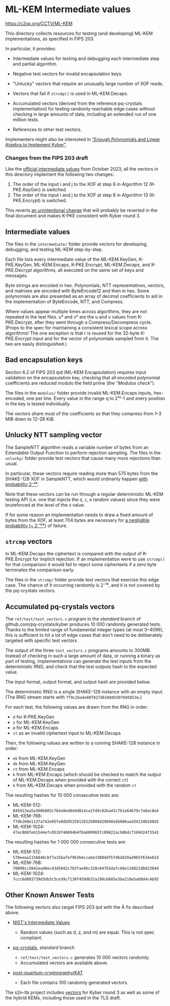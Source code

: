 # ML-KEM Intermediate values

https://c2sp.org/CCTV/ML-KEM

This directory collects resources for testing (and developing) ML-KEM
implementations, as specified in FIPS 203.

In particular, it provides:

  * Intermediate values for testing and debugging each intermediate step and
    partial algorithm.

  * Negative test vectors for invalid encapsulation keys.

  * "Unlucky" vectors that require an unusually large number of XOF reads.

  * Vectors that fail if `strcmp()` is used in ML-KEM.Decaps.

  * Accumulated vectors (derived from the reference pq-crystals implementation)
    for testing randomly reachable edge cases without checking in large amounts
    of data, including an extended run of one million tests.

  * References to other test vectors.

Implementers might also be interested in ["Enough Polynomials and Linear Algebra
to Implement Kyber"](https://words.filippo.io/kyber-math/).

### Changes from the FIPS 203 draft

Like the [official intermediate values][NIST vectors] from October 2023, all the
vectors in this directory implement the following two changes:

1. The order of the input i and j to the XOF at step 6 in Algorithm 12
   (K-PKE.KeyGen) is switched.
2. The order of the input i and j to the XOF at step 6 in Algorithm 13
   (K-PKE.Encrypt) is switched.

This reverts [an unintentional change][pqc-forum discussion] that will probably
be reverted in the final document and makes K-PKE consistent with Kyber round 3.

[NIST vectors]: https://csrc.nist.gov/Projects/post-quantum-cryptography/post-quantum-cryptography-standardization/example-files
[pqc-forum discussion]: https://groups.google.com/a/list.nist.gov/g/pqc-forum/c/s-C-zIAeKfE/m/eZJmXYsSAQAJ

## Intermediate values

The files in the `intermediate/` folder provide vectors for developing,
debugging, and testing ML-KEM step-by-step.

Each file lists every intermediate value of the ML-KEM.KeyGen, K-PKE.KeyGen,
ML-KEM.Encaps, K-PKE.Encrypt, ML-KEM.Decaps, and K-PKE.Decrypt algorithms, all
executed on the same set of keys and messages.

Byte strings are encoded in hex. Polynomials, NTT representatives, vectors, and
matrixes are encoded with ByteEncode12 and then in hex. Some polynomials are
also presented as an array of decimal coefficients to aid in the implementation
of ByteEncode, NTT, and Compress.

Where values appear multiple times across algorithms, they are not repeated in
the test files. uᵈ and vᵈ are the u and v values from K-PKE.Decrypt, after they
went through a Compress/Decompress cycle. (Props to the spec for maintaining a
consistent lexical scope across algorithms! The one exception is that r is
reused for the 32-byte K-PKE.Encrypt input and for the vector of polynomials
sampled from it. The two are easily distinguished.)

## Bad encapsulation keys

Section 6.2 of FIPS 203 ipd (ML-KEM Encapsulation) requires input validation on
the encapsulation key, checking that all encoded polynomial coefficients are
reduced modulo the field prime (the "*Modulus check*").

The files in the `modulus/` folder provide invalid ML-KEM.Encaps inputs,
hex-encoded, one per line. Every value in the range q to 2¹²-1 and every
position in the key is tested individually.

The vectors share most of the coefficients so that they compress from 1–3 MiB
down to 12–28 KiB.

## Unlucky NTT sampling vector

The SampleNTT algorithm reads a variable number of bytes from an Extendable
Output Function to perform rejection sampling. The files in the `unlucky/`
folder provide test vectors that cause many more rejections than usual.

In particular, these vectors require reading more than 575 bytes from the
SHAKE-128 XOF in SampleNTT, which would ordinarily happen [with probability
2⁻³⁸](https://www.wolframalpha.com/input?i=binomcdf%28384%2C+3329%2F4096%2C+255%29).

Note that these vectors can be run through a regular deterministic ML-KEM
testing API (i.e. one that injects the `d`, `z`, `m` random values) since they
were bruteforced at the level of the `d` value.

If for some reason an implementation needs to draw a fixed amount of bytes from
the XOF, at least 704 bytes are necessary for [a negligible probability (~
2⁻¹²⁸)](https://www.wolframalpha.com/input?i=binomcdf%28469%2C+3329%2F4096%2C+255%29)
of failure.

## `strcmp` vectors

In ML-KEM.Decaps the ciphertext is compared with the output of K-PKE.Encrypt for
implicit rejection. If an implementation were to use `strcmp()` for that
comparison it would fail to reject some ciphertexts if a zero byte terminates
the comparison early.

The files in the `strcmp/` folder provide test vectors that exercise this edge
case. The chance of it occurring randomly is 2⁻¹⁶, and it is not covered by the
pq-crystals vectors.

## Accumulated pq-crystals vectors

The `ref/test/test_vectors.c` program in the *standard* branch of
github.com/pq-crystals/kyber produces 10 000 randomly generated tests.
Thanks to the limited range of fundamental integer types (at most 0–4096), this
is sufficient to hit a lot of edge cases that don't need to be deliberately
targeted with specific test vectors.

The output of the three `test_vectors.c` programs amounts to 300MB. Instead of
checking in such a large amount of data, or running a binary as part of testing,
implementations can generate the test inputs from the deterministic RNG, and
check that the test outputs hash to the expected value.

The input format, output format, and output hash are provided below.

The deterministic RNG is a single SHAKE-128 instance with an empty input.
(The RNG stream starts with `7f9c2ba4e88f827d616045507605853e`.)

For each test, the following values are drawn from the RNG in order:

  * `d` for K-PKE.KeyGen
  * `z` for ML-KEM.KeyGen
  * `m` for ML-KEM.Encaps
  * `ct` as an invalid ciphertext input to ML-KEM.Decaps

Then, the following values are written to a running SHAKE-128 instance in order:

  * `ek` from ML-KEM.KeyGen
  * `dk` from ML-KEM.KeyGen
  * `ct` from ML-KEM.Encaps
  * `k` from ML-KEM.Encaps (which should be checked to match the output of
    ML-KEM.Decaps when provided with the correct `ct`)
  * `k` from ML-KEM.Decaps when provided with the random `ct`

The resulting hashes for 10 000 consecutive tests are:

  * ML-KEM-512: `845913ea5a308b803c764a9ed8e9d814ca1fd9c82ba43c7b1e64b79c7a6ec8e4`
  * ML-KEM-768: `f7db260e1137a742e05fe0db9525012812b004d29040a5b606aad3d134b548d3`
  * ML-KEM-1024: `47ac888fe61544efc0518f46094b4f8a600965fc89822acb06dc7169d24f3543`

The resulting hashes for 1 000 000 consecutive tests are:

  * ML-KEM-512: `578eeaa1156848cbf7a15bafef963b4ccabe3308ddfb7dbdd20ad965f634e81d`
  * ML-KEM-768: `70090cc5842aad0ec43d5042c783fae9bc320c047b5dafcb6e134821db02384d`
  * ML-KEM-1024: `7ccc6d803739d3db3c5ce39c7130f459db32a199c6605e3be210e5a89d4c4b95`

## Other Known Answer Tests

The following vectors also target FIPS 203 ipd with the Â fix described above.

* [NIST's Intermediate Values](https://csrc.nist.gov/Projects/post-quantum-cryptography/post-quantum-cryptography-standardization/example-files)
    * Random values (such as d, z, and m) are equal. This is not spec compliant.

* [pq-crystals](https://github.com/pq-crystals/kyber), *standard* branch
    * `ref/test/test_vectors.c` generates 10 000 vectors randomly.
    * Accumulated vectors are available above.

* [post-quantum-cryptography/KAT](https://github.com/post-quantum-cryptography/KAT/tree/main/MLKEM)
    * Each file contains 100 randomly generated vectors.

The s2n-tls project includes
[vectors](https://github.com/aws/s2n-tls/tree/a6517c5fe97b1aa1898f2233498613dd53735bd8/tests/unit/kats)
for Kyber round 3 as well as some of the hybrid KEMs, including those used in
the TLS draft.
